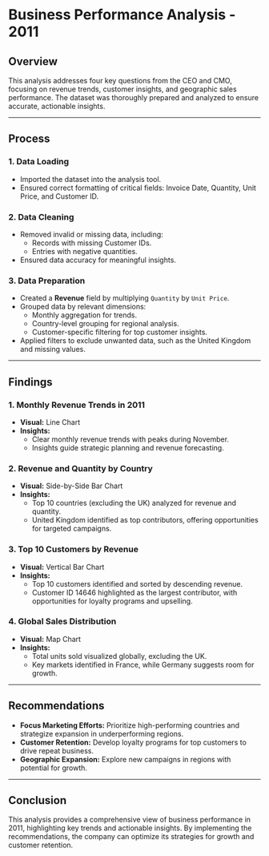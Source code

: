 # **Business Performance Analysis - 2011**

## **Overview**
This analysis addresses four key questions from the CEO and CMO, focusing on revenue trends, customer insights, and geographic sales performance. The dataset was thoroughly prepared and analyzed to ensure accurate, actionable insights.

---

## **Process**
### **1. Data Loading**
- Imported the dataset into the analysis tool.
- Ensured correct formatting of critical fields: Invoice Date, Quantity, Unit Price, and Customer ID.

### **2. Data Cleaning**
- Removed invalid or missing data, including:
  - Records with missing Customer IDs.
  - Entries with negative quantities.
- Ensured data accuracy for meaningful insights.

### **3. Data Preparation**
- Created a **Revenue** field by multiplying `Quantity` by `Unit Price`.
- Grouped data by relevant dimensions:
  - Monthly aggregation for trends.
  - Country-level grouping for regional analysis.
  - Customer-specific filtering for top customer insights.
- Applied filters to exclude unwanted data, such as the United Kingdom and missing values.

---

## **Findings**
### **1. Monthly Revenue Trends in 2011**
- **Visual:** Line Chart
- **Insights:**
  - Clear monthly revenue trends with peaks during November.
  - Insights guide strategic planning and revenue forecasting.

### **2. Revenue and Quantity by Country**
- **Visual:** Side-by-Side Bar Chart
- **Insights:**
  - Top 10 countries (excluding the UK) analyzed for revenue and quantity.
  - United Kingdom identified as top contributors, offering opportunities for targeted campaigns.

### **3. Top 10 Customers by Revenue**
- **Visual:** Vertical Bar Chart
- **Insights:**
  - Top 10 customers identified and sorted by descending revenue.
  - Customer ID 14646 highlighted as the largest contributor, with opportunities for loyalty programs and upselling.

### **4. Global Sales Distribution**
- **Visual:** Map Chart
- **Insights:**
  - Total units sold visualized globally, excluding the UK.
  - Key markets identified in France, while Germany suggests room for growth.

---

## **Recommendations**
- **Focus Marketing Efforts:** Prioritize high-performing countries and strategize expansion in underperforming regions.
- **Customer Retention:** Develop loyalty programs for top customers to drive repeat business.
- **Geographic Expansion:** Explore new campaigns in regions with potential for growth.

---

## **Conclusion**
This analysis provides a comprehensive view of business performance in 2011, highlighting key trends and actionable insights. By implementing the recommendations, the company can optimize its strategies for growth and customer retention.
